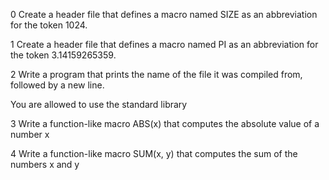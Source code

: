 0
Create a header file that defines a macro named SIZE as an abbreviation for the token 1024.

1
Create a header file that defines a macro named PI as an abbreviation for the token 3.14159265359.

2
Write a program that prints the name of the file it was compiled from, followed by a new line.

You are allowed to use the standard library

3
Write a function-like macro ABS(x) that computes the absolute value of a number x

4
Write a function-like macro SUM(x, y) that computes the sum of the numbers x and y

